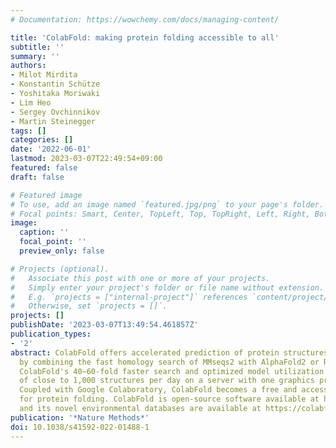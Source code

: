 ```yaml
---
# Documentation: https://wowchemy.com/docs/managing-content/

title: 'ColabFold: making protein folding accessible to all'
subtitle: ''
summary: ''
authors:
- Milot Mirdita
- Konstantin Schütze
- Yoshitaka Moriwaki
- Lim Heo
- Sergey Ovchinnikov
- Martin Steinegger
tags: []
categories: []
date: '2022-06-01'
lastmod: 2023-03-07T22:49:54+09:00
featured: false
draft: false

# Featured image
# To use, add an image named `featured.jpg/png` to your page's folder.
# Focal points: Smart, Center, TopLeft, Top, TopRight, Left, Right, BottomLeft, Bottom, BottomRight.
image:
  caption: ''
  focal_point: ''
  preview_only: false

# Projects (optional).
#   Associate this post with one or more of your projects.
#   Simply enter your project's folder or file name without extension.
#   E.g. `projects = ["internal-project"]` references `content/project/deep-learning/index.md`.
#   Otherwise, set `projects = []`.
projects: []
publishDate: '2023-03-07T13:49:54.461857Z'
publication_types:
- '2'
abstract: ColabFold offers accelerated prediction of protein structures and complexes
  by combining the fast homology search of MMseqs2 with AlphaFold2 or RoseTTAFold.
  ColabFold's 40−60-fold faster search and optimized model utilization enables prediction
  of close to 1,000 structures per day on a server with one graphics processing unit.
  Coupled with Google Colaboratory, ColabFold becomes a free and accessible platform
  for protein folding. ColabFold is open-source software available at https://github.com/sokrypton/ColabFold
  and its novel environmental databases are available at https://colabfold.mmseqs.com.
publication: '*Nature Methods*'
doi: 10.1038/s41592-022-01488-1
---
```

